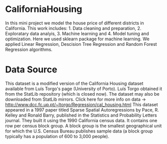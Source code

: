 # CaliforniaHousing
In this mini project we model the house price of different districts in California. This work includes: 1. Data cleaning and preparation, 2. Exploratary data analyis, 3. Machine learning and 4. Model tuning and optimization. 
Here we used sklearn package for machine learning. We applied Linear Regression, Descision Tree Regression and Random Forest Regression algorithms.
# Data Source
This dataset is a modified version of the California Housing dataset available from Luís Torgo's page (University of Porto). Luís Torgo obtained it from the StatLib repository (which is closed now). The dataset may also be downloaded from StatLib mirrors.
Click here for more info on data -> http://www.dcc.fc.up.pt/~ltorgo/Regression/cal_housing.html
This dataset appeared in a 1997 paper titled Sparse Spatial Autoregressions by Pace, R. Kelley and Ronald Barry, published in the Statistics and Probability Letters journal. They built it using the 1990 California census data. It contains one row per census block group. A block group is the smallest geographical unit for which the U.S. Census Bureau publishes sample data (a block group typically has a population of 600 to 3,000 people).
